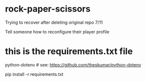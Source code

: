 # rock-paper-scissors
Trying to recover after deleting original repo 7/11


Tell someone how to reconfigure their player profile

# this is the requirements.txt file

python-dotenv # see: https://github.com/theskumar/python-dotenv

pip install -r requirements.txt